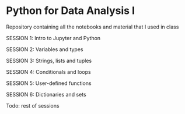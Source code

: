 # Python for Data Analysis I

Repository containing all the notebooks and material that I used in class

SESSION 1: Intro to Jupyter and Python

SESSION 2: Variables and types

SESSION 3: Strings, lists and tuples

SESSION 4: Conditionals and loops

SESSION 5: User-defined functions

SESSION 6: Dictionaries and sets

Todo: rest of sessions

